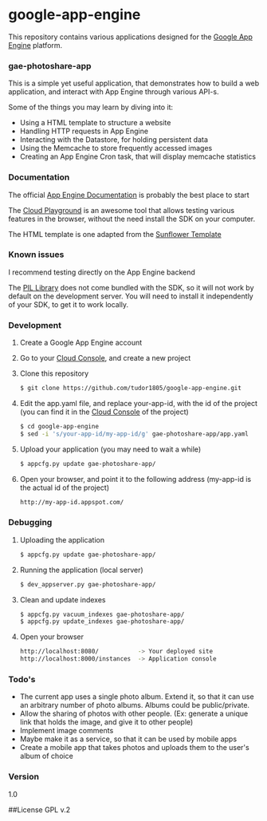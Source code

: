 # google-app-engine

This repository contains various applications designed for the [Google App Engine] platform.

### gae-photoshare-app

This is a simple yet useful application, that demonstrates how to build a web application, and interact with App Engine through various API-s.

Some of the things you may learn by diving into it:
  - Using a HTML template to structure a website
  - Handling HTTP requests in App Engine
  - Interacting with the Datastore, for holding persistent data
  - Using the Memcache to store frequently accessed images
  - Creating an App Engine Cron task, that will display memcache statistics

### Documentation
The official [App Engine Documentation] is probably the best place to start

The [Cloud Playground] is an awesome tool that allows testing various features in the browser, without the need install the SDK on your computer.

The HTML template is one adapted from the [Sunflower Template]

### Known issues

I recommend testing directly on the App Engine backend

The [PIL Library] does not come bundled with the SDK, so it will not work by default on the development server. You will need to install it independently of your SDK, to get it to work locally.

### Development

1. Create a Google App Engine account
2. Go to your [Cloud Console], and create a new project
3. Clone this repository

    ```sh
    $ git clone https://github.com/tudor1805/google-app-engine.git
    ```
    
4. Edit the app.yaml file, and replace your-app-id, with the id of the project (you can find it in the [Cloud Console] of the project)

    ```sh
    $ cd google-app-engine
    $ sed -i 's/your-app-id/my-app-id/g' gae-photoshare-app/app.yaml
    ```

5. Upload your application (you may need to wait a while)

    ```sh
    $ appcfg.py update gae-photoshare-app/
    ```

6. Open your browser, and point it to the following address (my-app-id is the actual id of the project)

    ```sh
    http://my-app-id.appspot.com/
    ```

### Debugging

1. Uploading the application

    ```sh
    $ appcfg.py update gae-photoshare-app/
    ```
2. Running the application (local server)

    ```sh
    $ dev_appserver.py gae-photoshare-app/
    ```

3. Clean and update indexes

    ```sh
    $ appcfg.py vacuum_indexes gae-photoshare-app/
    $ appcfg.py update_indexes gae-photoshare-app/
    ```

4. Open your browser
 
    ```sh
    http://localhost:8080/           -> Your deployed site
    http://localhost:8000/instances  -> Application console
    ```

### Todo's

 - The current app uses a single photo album. Extend it, so that it can use an arbitrary number of photo albums. Albums could be public/private.
 - Allow the sharing of photos with other people. (Ex: generate a unique link that holds the image, and give it to other people)
 - Implement image comments
 - Maybe make it as a service, so that it can be used by mobile apps
 - Create a mobile app that takes photos and uploads them to the user's album of choice

### Version
1.0

##License
GPL v.2

[Google App Engine]:https://cloud.google.com/appengine/
[Sunflower Template]: http://www.tooplate.com/view/2039-sunflower
[App Engine Documentation]: https://cloud.google.com/appengine/docs
[Cloud Playground]: https://code.google.com/p/cloud-playground/
[PIL Library]: http://www.pythonware.com/products/pil
[Cloud Console]: https://cloud.google.com/
